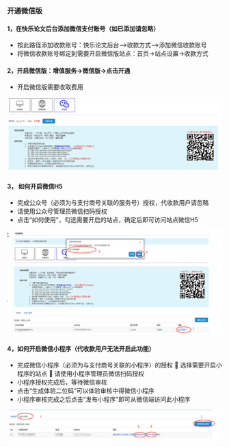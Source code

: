 ### 开通微信版

#### 1，在快乐论文后台添加微信支付账号（如已添加请忽略）

* 按此路径添加收款账号：快乐论文后台—&gt;收款方式—&gt;添加微信收款账号
* 将微信收款账号绑定到需要开启微信版站点：首页-&gt;站点设置-&gt;收款方式

#### 2，开启微信版：增值服务-&gt;微信版-&gt;点击开通

* 开启微信版需要收取费用

![](/assets/import12.png)

#### 3，    如何开启微信H5

* 完成公众号（必须为与支付商号关联的服务号）授权，代收款用户请忽略
* 请使用公众号管理员微信扫码授权
* 点击“如何使用”，勾选需要开启的站点，确定后即可访问站点微信H5

![](/assets/import67、.png)

#### 4，如何开启微信小程序（代收款用户无法开启此功能）

* 完成微信小程序（必须为与支付商号关联的小程序）的授权  选择需要开启小程序的站点  请使用小程序管理员微信扫码授权
* 小程序授权完成后，等待微信审核
* 点击“生成体验二位码”可以体验审核中得微信小程序 
* 小程序审核完成之后点击“发布小程序”即可从微信端访问此小程序

![](/assets/import68.png)

